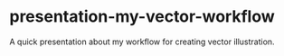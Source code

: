 presentation-my-vector-workflow
===============================

A quick presentation about my workflow for creating vector illustration.
